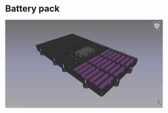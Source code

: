 # Battery pack

![battery pack](https://github.com/lacina-dev/VITULUS-3D-models/blob/main/Battery/BatteryPack.png?raw=true)
